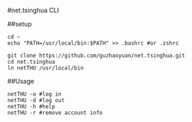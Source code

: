 #net.tsinghua CLI

##setup

	cd ~
	echo "PATH=/usr/local/bin:$PATH" >> .bashrc #or .zshrc
	
	git clone https://github.com/guzhaoyuan/net.tsinghua.git
	cd net.tsinghua
	ln netTHU /usr/local/bin

##Usage
	
	netTHU -o #log in
	netTHU -d #log out
	netTHU -h #help
	netTHU -r #remove account info